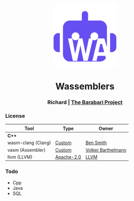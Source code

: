 <div align="center">
<img src="./assets/icon.svg" height="200px" width="200px"/>
<h1>Wassemblers</h1>
<h3>Richard | <a href="https://github.com/barabari-project">The Barabari Project</a></h3>
</div>

### License
| Tool | Type | Owner |
| --- | --- | --- |
| **C++** | | |
| wasm-clang (Clang) | [Custom](./Licenses/wasm-clang) | [Ben Smith](https://github.com/binji) |
| vasm (Assembler) | [Custom](./Licenses/vasm) | [Volker Barthelmann](http://www.compilers.de/) |
| llvm (LLVM) | [Apache-2.0](./Licenses/llvm) | [LLVM](https://llvm.org/) |

### Todo
- Cpp
- Java
- SQL